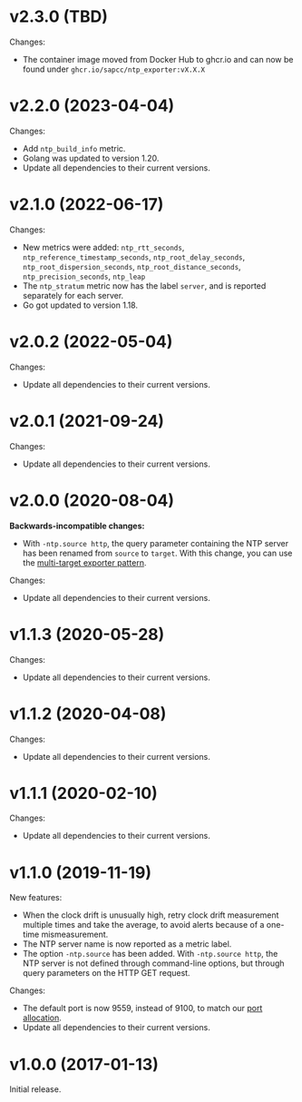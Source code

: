 # v2.3.0 (TBD)

Changes:

- The container image moved from Docker Hub to ghcr.io and can now be found under ``ghcr.io/sapcc/ntp_exporter:vX.X.X``

# v2.2.0 (2023-04-04)

Changes:

- Add `ntp_build_info` metric.
- Golang was updated to version 1.20.
- Update all dependencies to their current versions.

# v2.1.0 (2022-06-17)

Changes:

- New metrics were added: `ntp_rtt_seconds`, `ntp_reference_timestamp_seconds`, `ntp_root_delay_seconds`, `ntp_root_dispersion_seconds`, `ntp_root_distance_seconds`, `ntp_precision_seconds`, `ntp_leap`
- The `ntp_stratum` metric now has the label `server`, and is reported separately for each server.
- Go got updated to version 1.18.

# v2.0.2 (2022-05-04)

Changes:

- Update all dependencies to their current versions.

# v2.0.1 (2021-09-24)

Changes:

- Update all dependencies to their current versions.

# v2.0.0 (2020-08-04)

**Backwards-incompatible changes:**

- With `-ntp.source http`, the query parameter containing the NTP server has
  been renamed from `source` to `target`. With this change, you can use the
  [multi-target exporter pattern](https://prometheus.io/docs/guides/multi-target-exporter/).

Changes:

- Update all dependencies to their current versions.

# v1.1.3 (2020-05-28)

Changes:

- Update all dependencies to their current versions.

# v1.1.2 (2020-04-08)

Changes:

- Update all dependencies to their current versions.

# v1.1.1 (2020-02-10)

Changes:

- Update all dependencies to their current versions.

# v1.1.0 (2019-11-19)

New features:

- When the clock drift is unusually high, retry clock drift measurement
  multiple times and take the average, to avoid alerts because of a one-time
  mismeasurement.
- The NTP server name is now reported as a metric label.
- The option `-ntp.source` has been added. With `-ntp.source http`, the NTP
  server is not defined through command-line options, but through query
  parameters on the HTTP GET request.

Changes:

- The default port is now 9559, instead of 9100, to match our [port allocation][alloc].
- Update all dependencies to their current versions.

[alloc]: https://github.com/prometheus/prometheus/wiki/Default-port-allocations#exporters-starting-at-9100

# v1.0.0 (2017-01-13)

Initial release.

